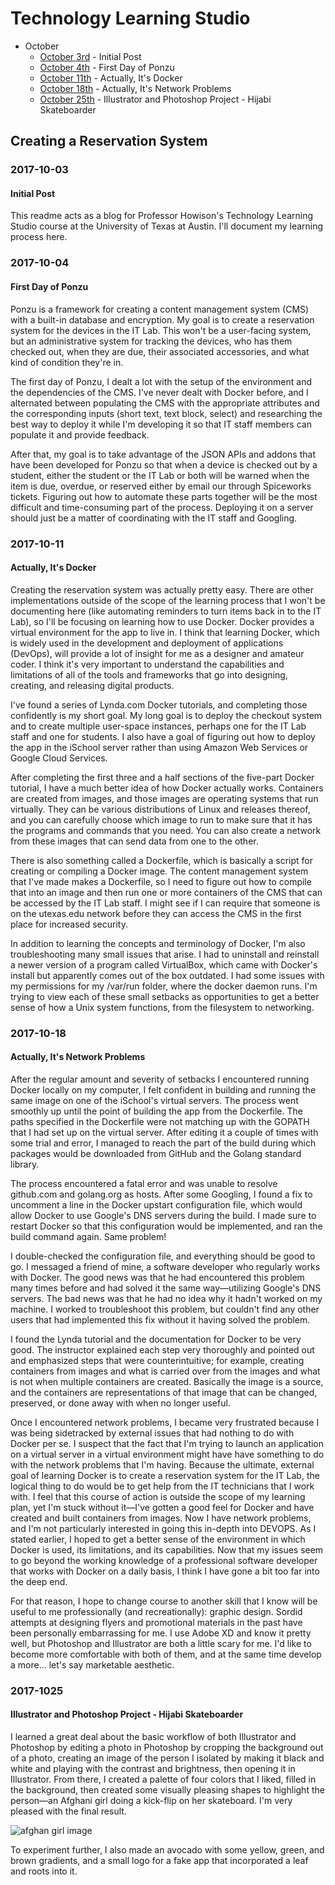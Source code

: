 # Technology Learning Studio
 
* October
	* [October 3rd](#2017-10-03) - Initial Post
	* [October 4th](#2017-10-04) - First Day of Ponzu
	* [October 11th](#2017-10-11) - Actually, It's Docker
	* [October 18th](#2017-10-18) - Actually, It's Network Problems
	* [October 25th](#2017-10-25) - Illustrator and Photoshop Project - Hijabi Skateboarder

## Creating a Reservation System

### 2017-10-03

#### Initial Post

This readme acts as a blog for Professor Howison's Technology Learning Studio course at the University of Texas at Austin. I'll document my learning process here.

### 2017-10-04 

#### First Day of Ponzu

Ponzu is a framework for creating a content management system (CMS) with a built-in database and encryption. My goal is to create a reservation system for the devices in the IT Lab. This won't be a user-facing system, but an administrative system for tracking the devices, who has them checked out, when they are due, their associated accessories, and what kind of condition they're in.

The first day of Ponzu, I dealt a lot with the setup of the environment and the dependencies of the CMS. I've never dealt with Docker before, and I alternated between populating the CMS with the appropriate attributes and the corresponding inputs (short text, text block, select) and researching the best way to deploy it while I'm developing it so that IT staff members can populate it and provide feedback.

After that, my goal is to take advantage of the JSON APIs and addons that have been developed for Ponzu so that when a device is checked out by a student, either the student or the IT Lab or both will be warned when the item is due, overdue, or reserved either by email our through Spiceworks tickets. Figuring out how to automate these parts together will be the most difficult and time-consuming part of the process. Deploying it on a server should just be a matter of coordinating with the IT staff and Googling.

### 2017-10-11 

#### Actually, It's Docker

Creating the reservation system was actually pretty easy. There are other implementations outside of the scope of the learning process that I won't be documenting here (like automating reminders to turn items back in to the IT Lab), so I'll be focusing on learning how to use Docker. Docker provides a virtual environment for the app to live in. I think that learning Docker, which is widely used in the development and deployment of applications (DevOps), will provide a lot of insight for me as a designer and amateur coder. I think it's very important to understand the capabilities and limitations of all of the tools and frameworks that go into designing, creating, and releasing digital products.

I've found a series of Lynda.com Docker tutorials, and completing those confidently is my short goal. My long goal is to deploy the checkout system and to create multiple user-space instances, perhaps one for the IT Lab staff and one for students. I also have a goal of figuring out how to deploy the app in the iSchool server rather than using Amazon Web Services or Google Cloud Services.

After completing the first three and a half sections of the five-part Docker tutorial, I have a much better idea of how Docker actually works. Containers are created from images, and those images are operating systems that run virtually. They can be various distributions of Linux and releases thereof, and you can carefully choose which image to run to make sure that it has the programs and commands that you need. You can also create a network from these images that can send data from one to the other.

There is also something called a Dockerfile, which is basically a script for creating or compiling a Docker image. The content management system that I've made makes a Dockerfile, so I need to figure out how to compile that into an image and then run one or more containers of the CMS that can be accessed by the IT Lab staff. I might see if I can require that someone is on the utexas.edu network before they can access the CMS in the first place for increased security.

In addition to learning the concepts and terminology of Docker, I'm also troubleshooting many small issues that arise. I had to uninstall and reinstall a newer version of a program called VirtualBox, which came with Docker's install but apparently comes out of the box outdated. I had some issues with my permissions for my /var/run folder, where the docker daemon runs. I'm trying to view each of these small setbacks as opportunities to get a better sense of how a Unix system functions, from the filesystem to networking.

### 2017-10-18

#### Actually, It's Network Problems

After the regular amount and severity of setbacks I encountered running Docker locally on my computer, I felt confident in building and running the same image on one of the iSchool's virtual servers. The process went smoothly up until the point of building the app from the Dockerfile. The paths specified in the Dockerfile were not matching up with the GOPATH that I had set up on the virtual server. After editing it a couple of times with some trial and error, I managed to reach the part of the build during which packages would be downloaded from GitHub and the Golang standard library.

The process encountered a fatal error and was unable to resolve github.com and golang.org as hosts. After some Googling, I found a fix to uncomment a line in the Docker upstart configuration file, which would allow Docker to use Google's DNS servers during the build. I made sure to restart Docker so that this configuration would be implemented, and ran the build command again. Same problem!

I double-checked the configuration file, and everything should be good to go. I messaged a friend of mine, a software developer who regularly works with Docker. The good news was that he had encountered this problem many times before and had solved it the same way—utilizing Google's DNS servers. The bad news was that he had no idea why it hadn't worked on my machine. I worked to troubleshoot this problem, but couldn't find any other users that had implemented this fix without it having solved the problem.

I found the Lynda tutorial and the documentation for Docker to be very good. The instructor explained each step very thoroughly and pointed out and emphasized steps that were counterintuitive; for example, creating containers from images and what is carried over from the images and what is not when multiple containers are created. Basically the image is a source, and the containers are representations of that image that can be changed, preserved, or done away with when no longer useful.

Once I encountered network problems, I became very frustrated because I was being sidetracked by external issues that had nothing to do with Docker per se. I suspect that the fact that I'm trying to launch an application on a virtual server in a virtual environment might have have something to do with the network problems that I'm having. Because the ultimate, external goal of learning Docker is to create a reservation system for the IT Lab, the logical thing to do would be to get help from the IT technicians that I work with. I feel that this course of action is outside the scope of my learning plan, yet I'm stuck without it—I've gotten a good feel for Docker and have created and built containers from images. Now I have network problems, and I'm not particularly interested in going this in-depth into DEVOPS. As I stated earlier, I hoped to get a better sense of the environment in which Docker is used, its limitations, and its capabilities. Now that my issues seem to go beyond the working knowledge of a professional software developer that works with Docker on a daily basis, I think I have gone a bit too far into the deep end.

For that reason, I hope to change course to another skill that I know will be useful to me professionally (and recreationally): graphic design. Sordid attempts at designing flyers and promotional materials in the past have been personally embarrassing for me. I use Adobe XD and know it pretty well, but Photoshop and Illustrator are both a little scary for me. I'd like to become more comfortable with both of them, and at the same time develop a more... let's say marketable aesthetic.

### 2017-1025

#### Illustrator and Photoshop Project - Hijabi Skateboarder

I learned a great deal about the basic workflow of both Illustrator and Photoshop by editing a photo in Photoshop by cropping the background out of a photo, creating an image of the person I isolated by making it black and white and playing with the contrast and brightness, then opening it in Illustrator. From there, I created a palette of four colors that I liked, filled in the background, then created some visually pleasing shapes to highlight the person—an Afghani girl doing a kick-flip on her skateboard. I'm very pleased with the final result.

![afghan girl image](https://biglin.io/img/illustrator/afghangirl.png)

To experiment further, I also made an avocado with some yellow, green, and brown gradients, and a small logo for a fake app that incorporated a leaf and roots into it.
